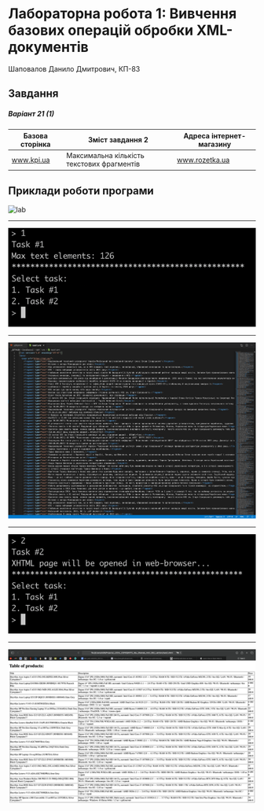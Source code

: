 # Лабораторна робота 1: Вивчення базових операцій обробки XML-документів

Шаповалов Данило Дмитрович, КП-83

## Завдання
##### Варіант 21 (1)
| Базова сторінка | Зміст завдання 2     | Адреса інтернет-магазину |
|------------------------------|----------------------|---------------------------------------|
| www.kpi.ua | Максимальна кількість текстових фрагментів | www.rozetka.ua |

## Приклади роботи програми

![lab](screenshots/spіder_works.png)
___
![lab](screenshots/task1.png)
___
![lab](screenshots/task1_res.png)
___
![lab](screenshots/task2.png)
___
![lab](screenshots/task2_res.png)
